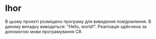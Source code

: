 # Ihor
В цьому проекті розміщено програму для виведення повідомлення.
В даному випадку виводиться: "Hello, world!".
Реалізація здійснена за допомогою мови програмування C#.
